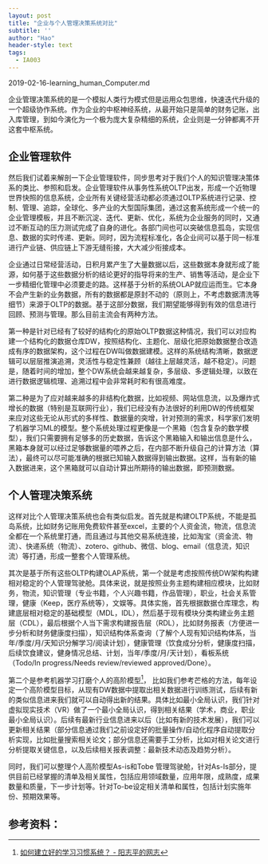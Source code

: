 ```yaml
---
layout: post
title: "企业与个人管理决策系统对比"
subtitle: ''
author: "Hao"
header-style: text
tags:
  - IA003
---
```


2019-02-16-learning_human_Computer.md

企业管理决策系统的是一个模拟人类行为模式但是运用众包思维，快速迭代升级的一个超级协作系统。作为企业的中枢神经系统，从最开始只是简单的财务记账，出入库管理，到如今演化为一个极为庞大复杂精细的系统，企业则是一分钟都离不开这套中枢系统。

## 企业管理软件
然后我们试着来解剖一下企业管理软件，同步思考对于我们个人的知识管理决策体系的类比、参照和启发。企业管理软件从事务性系统OLTP出发，形成一个近物理世界快照的信息系统，企业所有关键经营活动都必须通过OLTP系统进行记录、控制、管理、追踪，全球化、多产业的大型国际集团，通过这套系统形成一个统一的企业管理模板，并且不断沉淀、迭代、更新、优化，系统为企业服务的同时，又通过不断互动的压力测试完成了自身的进化。各部门间也可以突破信息孤岛，实现信息、数据的实时传递、更新。同时，因为流程标准化，各企业间可以基于同一标准进行产业链、供应链上下游无缝衔接，大大减少衔接成本。

企业通过日常经营活动，日积月累产生了大量数据以后，这些数据本身就形成了能源，如何基于这些数据分析的结论更好的指导将来的生产、销售等活动，是企业下一步精细化管理中必须要走的路。这样基于分析的系统OLAP就应运而生。它本身不会产生新的业务数据，所有的数据都是原封不动的（原则上，不考虑数据清洗等细节）来源于OLTP的数据。基于这部分数据，我们期望能够得到有效的信息进行回顾、预测与管理。那么目前主流会有两种方法。

第一种是针对已经有了较好的结构化的原始OLTP数据这种情况，我们可以对应构建一个结构化的数据仓库DW，按照结构化、主题化、层级化把原始数据整合改造成有序的数据架构，这个过程在DW叫做数据建模。这样的系统结构清晰，数据逻辑可以层层推演追溯，灵活性与稳定性兼顾（越往上层越灵活，越不稳定）。问题是，随着时间的增加，整个DW系统会越来越复杂，多层级、多逻辑处理，以致在进行数据逻辑梳理、追溯过程中会非常耗时和有很高难度。

第二种是为了应对越来越多的非结构化数据，比如视频、网站信息流，以及爆炸式增长的数据（特别是互联网行业），我们已经没有办法很好的利用DW的传统框架来应对这些无论从形式的多样性、数据量的突增，针对预测的需求，科学家们发明了机器学习ML的模型。整个系统处理过程更像是一个黑箱（包含复杂的数学模型），我们只需要拥有足够多的历史数据，告诉这个黑箱输入和输出信息是什么，黑箱本身就可以经过足够数据量的喂养之后，在内部不断升级自己的计算方法（算法），最终可以尽可能准确的根据已知输入数据得到输出数据。这样，当有新的输入数据进来，这个黑箱就可以自动计算出所期待的输出数据，即预测数据。

## 个人管理决策系统

这样对比个人管理决策系统也会有类似启发。首先就是构建OLTP系统，不能是孤岛系统，比如财务记账用免费软件甚至excel，主要的个人资金流，物流，信息流全都在一个系统里打通，而且通过与其他交易系统连接，比如淘宝（资金流、物流）、快递系统（物流）、zotero、github、微信、blog、email（信息流，知识流）等打通，形成一整套个人管理系统。

其次是基于所有这些OLTP构建OLAP系统，第一个就是考虑按照传统DW架构构建相对稳定的个人管理驾驶舱。具体来说，就是按照业务主题构建相应模块，比如财务，物流，知识管理（专业书籍，个人兴趣书籍，作品管理），职业，社会关系管理，健康（Keep，医疗系统等），文娱等。具体实施，首先根据数据仓库理念，构建底层相对稳定的基础模型（MDL，IDL），然后基于现有模块分类构建业务主题层（CDL），最后根据个人当下需求构建报告层（RDL），比如财务报表（方便进一步分析和财务健康度扫描），知识结构体系查询（了解个人现有知识结构体系，当年/季度/月/天知识分解学习/阅读计划），健康管理（饮食成分分析，健康度扫描，后续饮食建议，健身情况总结、计划，当年/季度/月/天计划），看板系统（Todo/In progress/Needs review/reviewed approved/Done）。

第二个是参考机器学习打磨个人的高阶模型[^1]， 比如我们参考芒格的方法，每年设定一个高阶模型目标，从现有DW数据中提取出相关数据进行训练测试，后续有新的类似信息进来我们就可以自动得出新的结果。具体比如最小全局认识，我们针对虚拟现实技术（VR）做了一个最小全局认识，得到相关结果（学术，商业，职业最小全局认识）。后续有最新行业信息进来以后（比如有新的技术发展），我们可以更新相关结果（部分信息通过我们之前设定好的批量操作/自动化程序自动提取分析实现，比如批量搜索相关论文；部分信息还需要手工分析，比如对相关论文进行分析提取关键信息，以及后续相关报表调整：最新技术动态及趋势分析）。

同时，我们可以整理个人高阶模型As-is和Tobe 管理驾驶舱，针对As-Is部分，提供目前已经掌握的清单及相关属性，包括应用领域数量，应用年限，成熟度，成果数量和质量，下一步计划等。针对To-be设定相关清单和属性，包括计划实施年份、预期效果等。

## 参考资料：
[^1]: [如何建立好的学习习惯系统？ - 阳志平的网志](https://www.yangzhiping.com/psy/EstablishLearningSystem.html)





